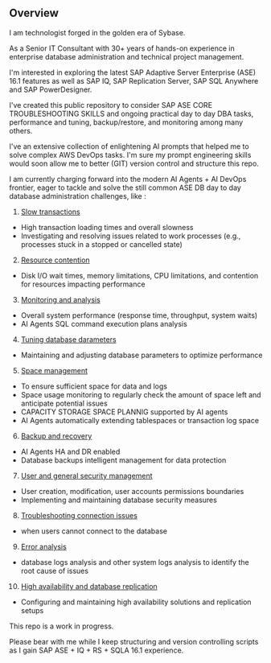 ## Overview

I am technologist forged in the golden era of Sybase.

As a Senior IT Consultant with 30+ years of hands-on experience in enterprise database administration and technical project management.

I'm interested in exploring the latest SAP Adaptive Server Enterprise (ASE) 16.1 features as well as SAP IQ, SAP Replication Server, SAP SQL Anywhere and SAP PowerDesigner.

I've created this public repository to consider SAP ASE CORE TROUBLESHOOTING SKILLS and ongoing practical day to day DBA tasks, performance and tuning, backup/restore, and monitoring among many others.

I've an extensive collection of enlightening AI prompts that helped me to solve complex AWS DevOps tasks. I'm sure my prompt engineering skills would soon allow me to better (GIT) version control and structure this repo.    

I am currently charging forward into the modern AI Agents + AI DevOps frontier, eager to tackle and solve the still common ASE DB day to day database administration challenges, like :

1. [Slow transactions](#slowtransactions)
 - High transaction loading times and overall slowness
 - Investigating and resolving issues related to work processes (e.g., processes stuck in a stopped or cancelled state)
2. [Resource contention](#resourcecontention)
  - Disk I/O wait times, memory limitations, CPU limitations, and contention for resources impacting performance
3. [Monitoring and analysis](#monitoringandanalysis)
- Overall system performance (response time, throughput, system waits)
- AI Agents SQL command execution plans analysis
4. [Tuning database darameters](#tuningdatabaseparameters)
- Maintaining and adjusting database parameters to optimize performance
5. [Space management](#spacemanagement)
- To ensure sufficient space for data and logs 
- Space usage monitoring to regularly check the amount of space left and anticipate potential issues
- CAPACITY STORAGE SPACE PLANNIG supported by AI agents 
- AI Agents automatically extending tablespaces or transaction log space
6. [Backup and recovery](#backupandrecovery)
- AI Agents HA and DR enabled  
- Database backups intelligent management for data protection
7. [User and general security management](#userandgeneralsecuritymanagement)
- User creation, modification, user accounts permissions boundaries
- Implementing and maintaining database security measures
8. [Troubleshooting connection issues](#troubleshootingconnectionsissues)
- when users cannot connect to the database
9. [Error analysis](#erroranalysis)
- database logs analysis and other system logs analysis to identify the root cause of issues 
10. [High availability and database replication](#highavailabilityanddatabasereplication)
- Configuring and maintaining high availability solutions and replication setups

This repo is a work in progress.

Please bear with me while I keep structuring and version controlling scripts as I gain SAP ASE + IQ + RS + SQLA 16.1 experience.
